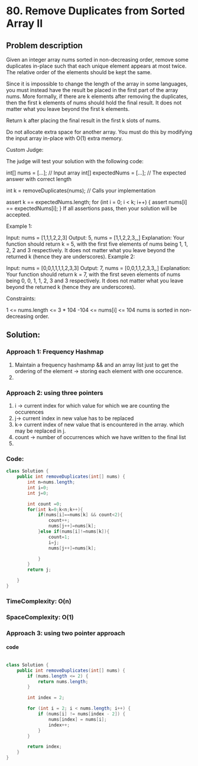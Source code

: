 # 80. Remove Duplicates from Sorted Array II

## Problem description

Given an integer array nums sorted in non-decreasing order, remove some duplicates in-place such that each unique element appears at most twice. The relative order of the elements should be kept the same.

Since it is impossible to change the length of the array in some languages, you must instead have the result be placed in the first part of the array nums. More formally, if there are k elements after removing the duplicates, then the first k elements of nums should hold the final result. It does not matter what you leave beyond the first k elements.

Return k after placing the final result in the first k slots of nums.

Do not allocate extra space for another array. You must do this by modifying the input array in-place with O(1) extra memory.

Custom Judge:

The judge will test your solution with the following code:

int[] nums = [...]; // Input array
int[] expectedNums = [...]; // The expected answer with correct length

int k = removeDuplicates(nums); // Calls your implementation

assert k == expectedNums.length;
for (int i = 0; i < k; i++) {
assert nums[i] == expectedNums[i];
}
If all assertions pass, then your solution will be accepted.

Example 1:

Input: nums = [1,1,1,2,2,3]
Output: 5, nums = [1,1,2,2,3,_]
Explanation: Your function should return k = 5, with the first five elements of nums being 1, 1, 2, 2 and 3 respectively.
It does not matter what you leave beyond the returned k (hence they are underscores).
Example 2:

Input: nums = [0,0,1,1,1,1,2,3,3]
Output: 7, nums = [0,0,1,1,2,3,3,_,_]
Explanation: Your function should return k = 7, with the first seven elements of nums being 0, 0, 1, 1, 2, 3 and 3 respectively.
It does not matter what you leave beyond the returned k (hence they are underscores).

Constraints:

1 <= nums.length <= 3 \* 104
-104 <= nums[i] <= 104
nums is sorted in non-decreasing order.

## Solution:

### Approach 1: Frequency Hashmap

1. Maintain a frequency hashmamp && and an array list just to get the ordering of the element -> storing each element with one occurence.
2.

### Approach 2: using three pointers

1. i -> current index for which value for which we are counting the occurences
2. j-> current index in new value has to be replaced
3. k-> current index of new value that is encountered in the array. which may be replaced in j.
4. count -> number of occurrences which we have written to the final list
5.

### Code:

```java
class Solution {
    public int removeDuplicates(int[] nums) {
        int n=nums.length;
        int i=0;
        int j=0;

        int count =0;
        for(int k=0;k<n;k++){
            if(nums[i]==nums[k] && count<2){
                count++;
                nums[j++]=nums[k];
            }else if(nums[i]!=nums[k]){
                count=1;
                i=j;
                nums[j++]=nums[k];

            }
        }
        return j;

    }
}

```

### TimeComplexity: O(n)

### SpaceComplexity: O(1)

### Approach 3: using two pointer approach

#### code

```java

class Solution {
    public int removeDuplicates(int[] nums) {
        if (nums.length <= 2) {
            return nums.length;
        }

        int index = 2;

        for (int i = 2; i < nums.length; i++) {
            if (nums[i] != nums[index - 2]) {
                nums[index] = nums[i];
                index++;
            }
        }

        return index;
    }
}

```
